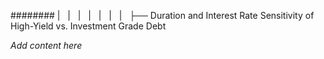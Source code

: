 ######## |   |   |   |   |   |   |   ├── Duration and Interest Rate Sensitivity of High-Yield vs. Investment Grade Debt

*Add content here*